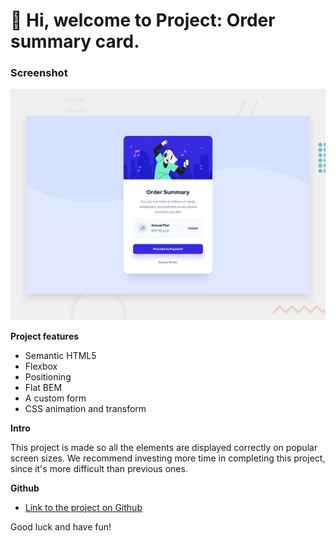 # 👋 Hi, welcome to Project: Order summary card.

### Screenshot

![Design preview for the Order summary card coding challenge](./design/desktop-preview.jpg)

**Project features**

- Semantic HTML5
- Flexbox
- Positioning
- Flat BEM
- A custom form
- CSS animation and transform

**Intro**

This project is made so all the elements are displayed correctly on popular screen sizes. We recommend investing more time in completing this project, since it's more difficult than previous ones.

**Github**

- [Link to the project on Github](https://github.com/rezamohdev/order-summary-component-main)

Good luck and have fun!
